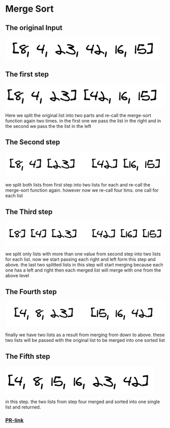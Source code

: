 # Merge Sort
## The original Input
![1](img/1.png)
## The first step
![2](img/2.png)

Here we split the original list into two parts and re-call the merge-sort function again two times. in the first one we pass the list in the right and in the second we pass the the list in the left
## The Second step
![3](img/3.png)

we split both lists from first step into two lists for each and re-call the merge-sort function again. however now we re-call four tims. one call for each list
## The Third step
![4](img/4.png)

we split only lists with more than one value from second step into two lists for each list. now we start passing each right and left form this step and above. the last two splitted lists in this step will start merging because each one has a left and right then each merged list will merge with one from the above level
## The Fourth step
![5](img/5.png)

finally we have two lists as a result from merging from down to above. these two lists will be passed with the original list to be merged into one sorted list
## The Fifth step
![6](img/6.png)

in this step. the two lists from step four merged and sorted into one single list and returned.


### [PR-link](https://github.com/HishamKhalil1990/data-structures-and-algorithms/pull/43)
